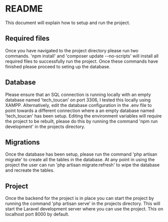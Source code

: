 # README

This document will explain how to setup and run the project.

## Required files

Once you have navigated to the project directory please run two commands. 'npm install' and 'composer update --no-scripts' will install all required files to successfully run the project. Once these commands have finished please proceed to seting up the database.

## Database

Please ensure that an SQL connection is running locally with an empty database named 'tech_toucan' on port 3306, I tested this locally using XAMPP. Alternatively, edit the database configuration in the .env file to point towards a different connection where a an empty database named 'tech_toucan' has been setup. Editing the environment variables will require the project to be rebuilt, please do this by running the command 'npm run development' in the projects directory.

## Migrations

Once the database has been setup, please run the command 'php artisan migrate' to create all the tables in the database. At any point in using the project the user can run 'php artisan migrate:refresh' to wipe the database and recreate the tables.

## Project

Once the backend for the project is in place you can start the project by running the command 'php artisan serve' in the projects directory. This will start the Laravel development server where you can use the project. This on localhost port 8000 by default.


